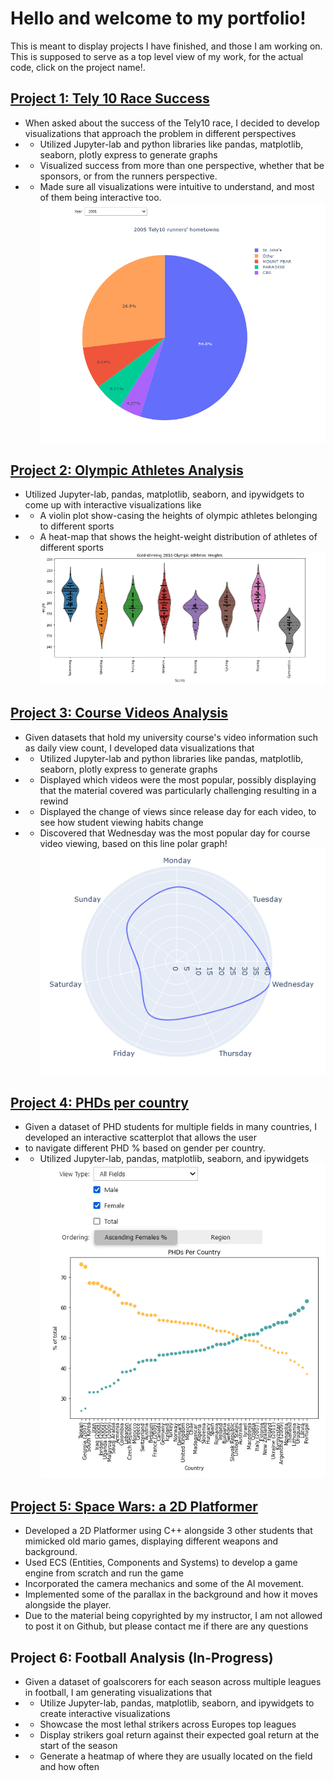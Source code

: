 # Hello and welcome to my portfolio!
 This is meant to display projects I have finished, and those I am working on.
 This is supposed to serve as a top level view of my work, for the actual code, click on the project name!.

## [Project 1: Tely 10 Race Success](https://github.com/OmarTAbdelgawad/Tely10-Race-Visualization)
* When asked about the success of the Tely10 race, I decided to develop visualizations that approach the problem in different perspectives
* - Utilized Jupyter-lab and python libraries like pandas, matplotlib, seaborn, plotly express to generate graphs
* - Visualized success from more than one perspective, whether that be sponsors, or from the runners perspective. 
* - Made sure all visualizations were intuitive to understand, and most of them being interactive too.
 ![](/tely10pie.PNG)

## [Project 2: Olympic Athletes Analysis](https://github.com/OmarTAbdelgawad/Olympic-Athletes-Analysis)
* Utilized Jupyter-lab, pandas, matplotlib, seaborn, and ipywidgets to come up with interactive visualizations like
* - A violin plot show-casing the heights of olympic athletes belonging to different sports
* - A heat-map that shows the height-weight distribution of athletes of different sports
 ![](/athletesViolin.PNG)

## [Project 3: Course Videos Analysis](https://github.com/OmarTAbdelgawad/Course-Video-Analysis)
* Given datasets that hold my university course's video information such as daily view count, I developed data visualizations that
* - Utilized Jupyter-lab and python libraries like pandas, matplotlib, seaborn, plotly express to generate graphs
* - Displayed which videos were the most popular, possibly displaying that the material covered was particularly challenging resulting in a rewind
* - Displayed the change of views since release day for each video, to see how student viewing habits change
* - Discovered that Wednesday was the most popular day for course video viewing, based on this line polar graph!
 ![](/courseLinepolar.PNG)

## [Project 4: PHDs per country](https://github.com/OmarTAbdelgawad/PHDs-per-country)
* Given a dataset of PHD students for multiple fields in many countries, I developed an interactive scatterplot that allows the user 
* to navigate different PHD % based on gender per country. 
* - Utilized Jupyter-lab, pandas, matplotlib, seaborn, and ipywidgets 
 ![](/phdsScatter.PNG)
 
## [Project 5: Space Wars: a 2D Platformer](https://www.youtube.com/watch?v=pWGNdxVWRDs)
 * Developed a 2D Platformer using C++ alongside 3 other students that mimicked old mario games, displaying different weapons and background.
 * Used ECS (Entities, Components and Systems) to develop a game engine from scratch and run the game 
 * Incorporated the camera mechanics and some of the AI movement.
 * Implemented some of the parallax in the background and how it moves alongside the player.
 * Due to the material being copyrighted by my instructor, I am not allowed to post it on Github, but please contact me if there are any questions

## Project 6: Football Analysis (In-Progress)
* Given a dataset of goalscorers for each season across multiple leagues in football, I am generating visualizations that
* - Utilize Jupyter-lab, pandas, matplotlib, seaborn, and ipywidgets to create interactive visualizations
* - Showcase the most lethal strikers across Europes top leagues
* - Display strikers goal return against their expected goal return at the start of the season
* - Generate a heatmap of where they are usually located on the field and how often
